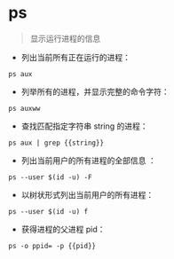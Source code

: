 # ps

> 显示运行进程的信息

- 列出当前所有正在运行的进程：

`ps aux`

- 列举所有的进程，并显示完整的命令字符：

`ps auxww`

- 查找匹配指定字符串 string 的进程：

`ps aux | grep {{string}}`

- 列出当前用户的所有进程的全部信息
：

`ps --user $(id -u) -F`

- 以树状形式列出当前用户的所有进程：

`ps --user $(id -u) f`

- 获得进程的父进程 pid：

`ps -o ppid= -p {{pid}}`

[#]: contributors: ([KIP]，[王兴宇]，[wsg]，[Lu]，[Dee.H.Y]，[白宦成]，[~_~小白（）])
